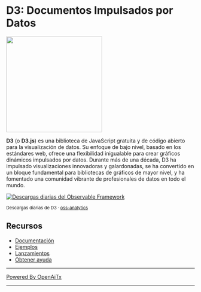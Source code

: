 # D3: Documentos Impulsados por Datos

<a href="https://d3js.org"><img src="./docs/public/logo.svg" width="256" height="256"></a>

**D3** (o **D3.js**) es una biblioteca de JavaScript gratuita y de código abierto para la visualización de datos. Su enfoque de bajo nivel, basado en los estándares web, ofrece una flexibilidad inigualable para crear gráficos dinámicos impulsados por datos. Durante más de una década, D3 ha impulsado visualizaciones innovadoras y galardonadas, se ha convertido en un bloque fundamental para bibliotecas de gráficos de mayor nivel, y ha fomentado una comunidad vibrante de profesionales de datos en todo el mundo.

<a href="https://observablehq.observablehq.cloud/oss-analytics/@d3/d3">
  <picture>
    <source media="(prefers-color-scheme: dark)" srcset="https://observablehq.observablehq.cloud/oss-analytics/d3/downloads-dark.svg">
    <img alt="Descargas diarias del Observable Framework" src="https://observablehq.observablehq.cloud/oss-analytics/d3/downloads.svg">
  </picture>
</a>

<sub>Descargas diarias de D3 · [oss-analytics](https://observablehq.observablehq.cloud/oss-analytics/)</sub>

## Recursos

* [Documentación](https://d3js.org)
* [Ejemplos](https://observablehq.com/@d3/gallery)
* [Lanzamientos](https://github.com/d3/d3/releases)
* [Obtener ayuda](https://d3js.org/community)


---

[Powered By OpenAiTx](https://github.com/OpenAiTx/OpenAiTx)

---